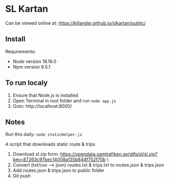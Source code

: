 # SL Kartan

Can be viewed online at: https://killander.github.io/slkartan/public/

## Install
Requirements:
* Node version 18.16.0
* Npm version 9.5.1

## To run localy

1. Ensure that Node.js is installed
2. Open Terminal in root folder and run `node app.js`
3. Goto: http://localhost:8000/

## Notes

Run this daily: `node staticHelper.js`

A script that downloads static route & trips

1. Download sl.zip form: https://opendata.samtrafiken.se/gtfs/sl/sl.zip?key=87263c97bec14008a135b844f752f70b \
2. Convert (txt/csv --> json) routes.txt & trips.txt to routes.json & trips.json
3. Add routes.json & trips.json to public folder
4. Git push
